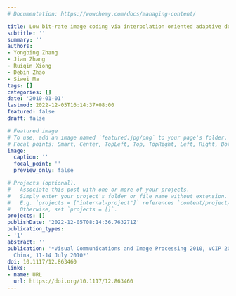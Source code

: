 ```yaml
---
# Documentation: https://wowchemy.com/docs/managing-content/

title: Low bit-rate image coding via interpolation oriented adaptive down-sampling
subtitle: ''
summary: ''
authors:
- Yongbing Zhang
- Jian Zhang
- Ruiqin Xiong
- Debin Zhao
- Siwei Ma
tags: []
categories: []
date: '2010-01-01'
lastmod: 2022-12-05T16:14:37+08:00
featured: false
draft: false

# Featured image
# To use, add an image named `featured.jpg/png` to your page's folder.
# Focal points: Smart, Center, TopLeft, Top, TopRight, Left, Right, BottomLeft, Bottom, BottomRight.
image:
  caption: ''
  focal_point: ''
  preview_only: false

# Projects (optional).
#   Associate this post with one or more of your projects.
#   Simply enter your project's folder or file name without extension.
#   E.g. `projects = ["internal-project"]` references `content/project/deep-learning/index.md`.
#   Otherwise, set `projects = []`.
projects: []
publishDate: '2022-12-05T08:14:36.763271Z'
publication_types:
- '1'
abstract: ''
publication: '*Visual Communications and Image Processing 2010, VCIP 2010, Huangshan,
  China, 11-14 July 2010*'
doi: 10.1117/12.863460
links:
- name: URL
  url: https://doi.org/10.1117/12.863460
---
```

